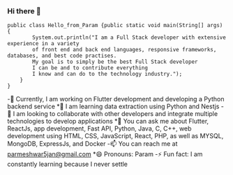 ### Hi there 👋

```
public class Hello_from_Param {public static void main(String[] args) { 
        System.out.println("I am a Full Stack developer with extensive experience in a variety 
        of front end and back end languages, responsive frameworks, databases, and best code practises.
        My goal is to simply be the best Full Stack developer 
        I can be and to contribute everything 
        I know and can do to the technology industry.");
    }
}
```

-🔭 Currently, I am working on Flutter development and developing a Python backend service
*🌱 I am learning data extraction using Python and Nestjs
-👯 I am looking to collaborate with other developers and integrate multiple technologies to develop applications
*💬 You can ask me about Flutter, ReactJs, app development, Fast API, Python, Java, C, C++, web development using HTML, CSS, JavaScript, React, PHP, as well as MYSQL, MongoDB, ExpressJs, and Docker
-📫 You can reach me at parmeshwar5jan@gmail.com
*😄 Pronouns: Param
-⚡ Fun fact: I am constantly learning because I never settle




